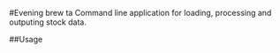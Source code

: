 #Evening brew ta
Command line application for loading, processing and outputing stock data.

##Usage
